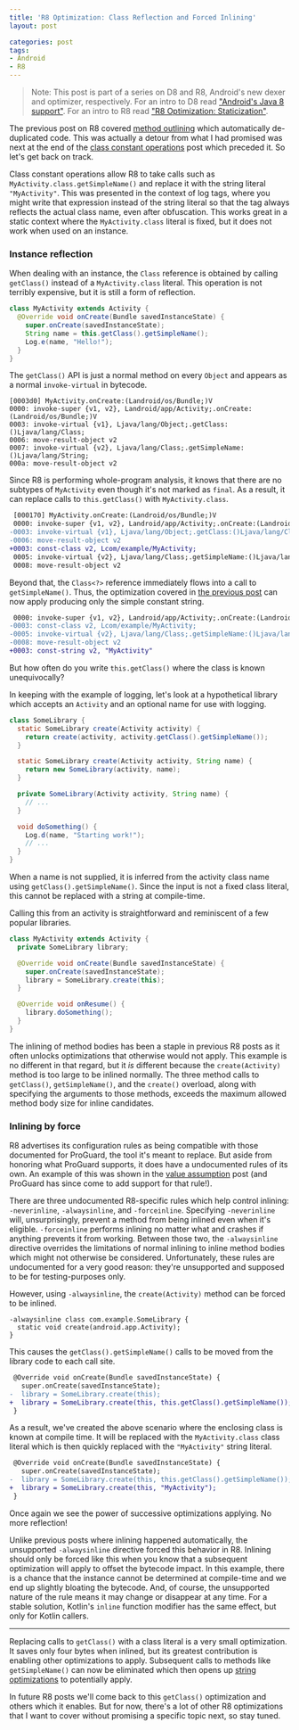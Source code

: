 ```yaml
---
title: 'R8 Optimization: Class Reflection and Forced Inlining'
layout: post

categories: post
tags:
- Android
- R8
---
```


> Note: This post is part of a series on D8 and R8, Android's new dexer and optimizer, respectively. For an intro to D8 read ["Android's Java 8 support"](/androids-java-8-support/). For an intro to R8 read ["R8 Optimization: Staticization"](/r8-optimization-staticization/).

The previous post on R8 covered [method outlining](/r8-optimization-method-outlining/) which automatically de-duplicated code. This was actually a detour from what I had promised was next at the end of the [class constant operations](/r8-optimization-class-constant-operations/) post which preceded it. So let's get back on track.

Class constant operations allow R8 to take calls such as `MyActivity.class.getSimpleName()` and replace it with the string literal `"MyActivity"`. This was presented in the context of log tags, where you might write that expression instead of the string literal so that the tag always reflects the actual class name, even after obfuscation. This works great in a static context where the `MyActivity.class` literal is fixed, but it does not work when used on an instance.


### Instance reflection

When dealing with an instance, the `Class` reference is obtained by calling `getClass()` instead of a `MyActivity.class` literal. This operation is not terribly expensive, but it is still a form of reflection.

```java
class MyActivity extends Activity {
  @Override void onCreate(Bundle savedInstanceState) {
    super.onCreate(savedInstanceState);
    String name = this.getClass().getSimpleName();
    Log.e(name, "Hello!");
  }
}
```

The `getClass()` API is just a normal method on every `Object` and appears as a normal `invoke-virtual` in bytecode.

```
[0003d0] MyActivity.onCreate:(Landroid/os/Bundle;)V
0000: invoke-super {v1, v2}, Landroid/app/Activity;.onCreate:(Landroid/os/Bundle;)V
0003: invoke-virtual {v1}, Ljava/lang/Object;.getClass:()Ljava/lang/Class;
0006: move-result-object v2
0007: invoke-virtual {v2}, Ljava/lang/Class;.getSimpleName:()Ljava/lang/String;
000a: move-result-object v2
```

Since R8 is performing whole-program analysis, it knows that there are no subtypes of `MyActivity` even though it's not marked as `final`. As a result, it can replace calls to `this.getClass()` with `MyActivity.class`.

```diff
 [000170] MyActivity.onCreate:(Landroid/os/Bundle;)V
 0000: invoke-super {v1, v2}, Landroid/app/Activity;.onCreate:(Landroid/os/Bundle;)V
-0003: invoke-virtual {v1}, Ljava/lang/Object;.getClass:()Ljava/lang/Class;
-0006: move-result-object v2
+0003: const-class v2, Lcom/example/MyActivity;
 0005: invoke-virtual {v2}, Ljava/lang/Class;.getSimpleName:()Ljava/lang/String;
 0008: move-result-object v2
```

Beyond that, the `Class<?>` reference immediately flows into a call to `getSimpleName()`. Thus, the optimization covered in [the previous post](/r8-optimization-class-constant-operations/) can now apply producing only the simple constant string.

```diff
 0000: invoke-super {v1, v2}, Landroid/app/Activity;.onCreate:(Landroid/os/Bundle;)V
-0003: const-class v2, Lcom/example/MyActivity;
-0005: invoke-virtual {v2}, Ljava/lang/Class;.getSimpleName:()Ljava/lang/String;
-0008: move-result-object v2
+0003: const-string v2, "MyActivity"
```

But how often do you write `this.getClass()` where the class is known unequivocally?

In keeping with the example of logging, let's look at a hypothetical library which accepts an `Activity` and an optional name for use with logging.
```java
class SomeLibrary {
  static SomeLibrary create(Activity activity) {
    return create(activity, activity.getClass().getSimpleName());
  }

  static SomeLibrary create(Activity activity, String name) {
    return new SomeLibrary(activity, name);
  }

  private SomeLibrary(Activity activity, String name) {
    // ...
  }

  void doSomething() {
    Log.d(name, "Starting work!");
    // ...
  }
}
```

When a name is not supplied, it is inferred from the activity class name using `getClass().getSimpleName()`. Since the input is not a fixed class literal, this cannot be replaced with a string at compile-time.

Calling this from an activity is straightforward and reminiscent of a few popular libraries.
```java
class MyActivity extends Activity {
  private SomeLibrary library;

  @Override void onCreate(Bundle savedInstanceState) {
    super.onCreate(savedInstanceState);
    library = SomeLibrary.create(this);
  }

  @Override void onResume() {
    library.doSomething();
  }
}
```

The inlining of method bodies has been a staple in previous R8 posts as it often unlocks optimizations that otherwise would not apply. This example is no different in that regard, but it _is_ different because the `create(Activity)` method is too large to be inlined normally. The three method calls to `getClass()`, `getSimpleName()`, and the `create()` overload, along with specifying the arguments to those methods, exceeds the maximum allowed method body size for inline candidates.


### Inlining by force

R8 advertises its configuration rules as being compatible with those documented for ProGuard, the tool it's meant to replace. But aside from honoring what ProGuard supports, it does have a undocumented rules of its own. An example of this was shown in the [value assumption](/r8-optimization-value-assumption/) post (and ProGuard has since come to add support for that rule!).

There are three undocumented R8-specific rules which help control inlining: `-neverinline`, `-alwaysinline`, and `-forceinline`. Specifying `-neverinline` will, unsurprisingly, prevent a method from being inlined even when it's eligible. `-forceinline` performs inlining no matter what and crashes if anything prevents it from working. Between those two, the `-alwaysinline` directive overrides the limitations of normal inlining to inline method bodies which might not otherwise be considered. Unfortunately, these rules are undocumented for a very good reason: they're unsupported and supposed to be for testing-purposes only.

However, using `-alwaysinline`, the `create(Activity)` method can be forced to be inlined.

```
-alwaysinline class com.example.SomeLibrary {
  static void create(android.app.Activity);
}
```

This causes the `getClass().getSimpleName()` calls to be moved from the library code to each call site.

```diff
 @Override void onCreate(Bundle savedInstanceState) {
   super.onCreate(savedInstanceState);
-  library = SomeLibrary.create(this);
+  library = SomeLibrary.create(this, this.getClass().getSimpleName());
 }
```

As a result, we've created the above scenario where the enclosing class is known at compile time. It will be replaced with the `MyActivity.class` class literal which is then quickly replaced with the `"MyActivity"` string literal.

```diff
 @Override void onCreate(Bundle savedInstanceState) {
   super.onCreate(savedInstanceState);
-  library = SomeLibrary.create(this, this.getClass().getSimpleName());
+  library = SomeLibrary.create(this, "MyActivity");
 }
```

Once again we see the power of successive optimizations applying. No more reflection!

Unlike previous posts where inlining happened automatically, the unsupported `-alwaysinline` directive forced this behavior in R8. Inlining should only be forced like this when you know that a subsequent optimization will apply to offset the bytecode impact. In this example, there is a chance that the instance cannot be determined at compile-time and we end up slightly bloating the bytecode. And, of course, the unsupported nature of the rule means it may change or disappear at any time. For a stable solution, Kotlin's `inline` function modifier has the same effect, but only for Kotlin callers.

---

Replacing calls to `getClass()` with a class literal is a very small optimization. It saves only four bytes when inlined, but its greatest contribution is enabling other optimizations to apply. Subsequent calls to methods like `getSimpleName()` can now be eliminated which then opens up [string optimizations](/r8-optimization-string-constant-operations/) to potentially apply.

In future R8 posts we'll come back to this `getClass()` optimization and others which it enables. But for now, there's a lot of other R8 optimizations that I want to cover without promising a specific topic next, so stay tuned.